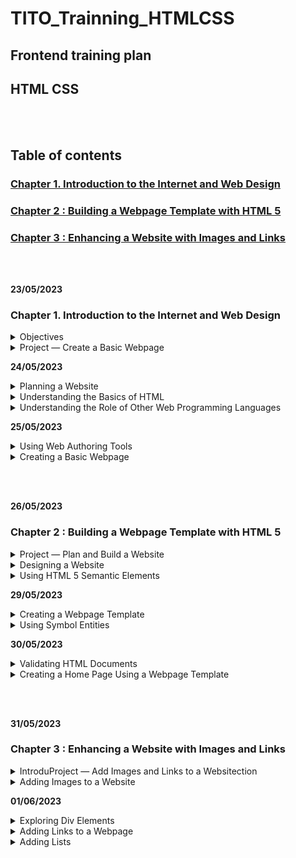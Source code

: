 # TITO_Trainning_HTMLCSS

## Frontend training plan
## HTML CSS

<br></br>
## Table of contents

### [Chapter 1. Introduction to the Internet and Web Design]()

### [Chapter 2 : Building a Webpage Template with HTML 5]()

### [Chapter 3 : Enhancing a Website with Images and Links]()

<br></br>

__23/05/2023__

### Chapter 1. Introduction to the Internet and Web Design

<details>
<summary>Objectives</summary>

- Define the Internet and associated key terms
- Recognize Internet protocols
- Discuss web browsers and identify their main features
- Describe the types and purposes of websites
- Plan a website for a target audience
- Define a wireframe and a site map
- Explain how websites use graphics,navigation tools, typography, and color
- Design for accessibility
- Design for multiplatform display
- Define Hypertext Markup Language (HTML) and HTML elements
- Recognize HTML versions and web programming languages
- Identify web authoring tools
- Download and use a web authoring tool
- Create and view a basic HTML webpage

</details>


<details>

<summary>Project — Create a Basic Webpage</summary>

<details>
<summary>Roadmap</summary>

1. __RUN__ a __text editor__ and __create__ a __blank document__.
2. __Enter html tags__ in the document.
3. __Add text__ to the webpage.
4. __Save__ the __webpage__ as an HTML document.
5. __View__ the __webpage__ in a browser.

</details>
</details>




__24/05/2023__



<details>

<summary>Planning a Website</summary>


<details>
<summary>Purpose of the Website</summary>

- Each purpose demands a different type of website and design. 

- Example : 

> 1.The purpose of a website is to serve as an online store, the website should allow easy access to product information, reviews, and e-commerce tools.

> 2.The purpose of the website is to build a company’s reputation, the website should feature articles about the company, its employees, and its products and integrate with social media sites such as Facebook.

</details>



<details>
<summary>Target Audience</summary>

- You should understand the people who will use the website

- Knowing the makeup of your target audience — including age, gender general demographic background, and level of computer literacy — helps you design a website appropriate for them.


</details>



<details>
<summary>Multiplatform Display</summary>

__How do I consistently reach the people in my target audience when they are using so many difference devices?__

>  The solution is to use responsive design, which allows you to create one website that provides an optimal viewing experience across a range of devices. The website itself responds and adapts to the size of screen on the visitor’s device. 

</details>





<details>
<summary>Wireframe</summary>

<img src="./Wireframe.png">

__What tools can I use to create a wireframe?__

>You can use one of several free tools to create a wireframe, including Pencil Project, Mockplus, and Wireframe CC. You can also use drawing tools in Microsoft Word or PowerPoint or a pen and paper.
</details>





<details>
<summary>Site Map</summary>

- Shows the structure of a website

</details>




<details>
<summary>Graphics</summary>


- Add visual appeal to a webpage and enhance the visitor’s perception of your products and services.


</details>



<details>
<summary>Navigation</summary>

- The navigation of your website should be clear and concise.
- The navigation area should be prominent and easy to use. 
- Incorporating a search box near the navigation area provides another avenue for customers to find the item they want.


</details>


<details>
<summary>Typography</summary>

- The use of effective typography, or fonts and font styles, enhances the visual appeal of a website. 
- Above all, the text must be legible or the website is useless. 
- Typography also should promote the purpose and goal of the website.

<img src="./Typography.png">

</details>



<details>
<summary>Color</summary>

- Select a limited number of coordinated colors that help promote your purpose and brand.
- The combination of colors, also called a color scheme, contributes to the appeal and legibility of the website.
- Font and background colors must provide high color contrast for readability, so use dark text on a light background or light text on a dark background. 
<img src="color.png">

</details>



<details>
<summary>Accessibility</summary>

- The mission of the W3C is “to lead the World Wide Web to its full potential by developing protocols and guidelines that ensure the long-term growth of the Web.” Information about the membership process is available at www.w3.org /consortium/membership.

</details>






<details>
<summary>Accessibility Standards for Webpage Developers</summary>

- According to the W3C, the goal of the web is to be accessible to all people, including those with a disability that limits their ability to perform computer tasks. 
- Anyone who wants to use the web must have content that incorporates the principles as follows:

+ __Perceivable:__ Information and user interface components must be presentable to users in ways they can perceive. Users must be able to perceive the information being presented. (It cannot be invisible to any of their senses.)Operable: User interface components and navigation must be operable. Users must be able to operate the interface. (The interface cannot require interaction that a user cannot perform.)


+ __Understandable:__ Information and the operation of the user interface must be understandable. Users must be able to understand the information as well as the operation of the user interface. (The content or operation cannot be beyond their understanding.)

+ __Robust:__ Content must be robust enough that it can be interpreted reliably by a wide variety of user agents, including assistivetechnologies. Users must be able to access the content as technologies advance. (As technologies and user agents evolve, the content should remain accessible.)


</details>


<details>
<summary>Planning Checklist</summary>

<img src="Planning Checklist.png">
</details>


</details>



<details>
<summary>Understanding the Basics of HTML</summary>


<details>
<summary>HTML Elements and Attributes</summary>


<img src="HTML Elements and Attributes.png">

- What does the hr in <hr> mean?

> Prior to HTML 5, the hr meant horizontal rule or reference. It is now called a thematic break and is used to distinguish between various topics on a single webpage.

<img src="1-22.png">
<img src="1-23.png">

</details>


<details>
<summary>Technologies Related to HTML</summary>

- XML — The W3C introduced XML (Extensible Markup Language) in 1998 to exchange and transport data. It does not replace HTML, but rather, can work with HTML by transporting web data obtained through an HTML webpage.
- XHTML — XHTML (Extensible Hypertext Markup Language) is a rewritten version of HTML using XML and was developed in 2000. Its syntax rules are more strict than HTML. It was created to work with XML-based user agents.


</details>


</details>

<details>
<summary>Understanding the Role of Other Web Programming Languages</summary>

<details>
<summary>JavaScript</summary>

- _JavaScript_ is a popular scripting language used to create interactivity within a web browser. Common uses for JavaScript include creating popup windows and alert messages, displaying the current date, and validating form data. JavaScript is a client-side scripting language, which means that the browser processes it on the client computer. JavaScript fles are typically named script with an .js fle extension. 
> JavaScript fles are referenced within an HTML fle through the use of a script element, as in <script src="script.js"></script>.  Reference to this fle is typically placed above the closing body tag. 

</details>

<details>
<summary>jQuery</summary>

- _jQuery_ is a library of JavaScript programs designed for easy integration onto a webpage. jQuery makes it easy for web developers to add JavaScript to a webpage. The JS Foundation, formerly known as the jQuery Foundation, (https://js.foundation) is a community of web developers that work together to create JavaScript ecosystem projects. Their mission is to “drive broad adoption and ongoing development of key JavaScript solutions and related technologies.” 

</details>

<details>
<summary>PHP</summary>

- PHP (Hypertext Preprocessor) is an open-source scripting language often used for common tasks such as writing to or querying a database located on a central server. PHP is a  server-side scripting language, which means that the PHP script is processed at the server. The result of the PHP script is often an HTML webpage that is sent back to the client. Pages that contain PHP scripts must have fle names that end with the fle extension .php.

</details>

<details>
<summary>ASP</summary>

- ASP (Active Server Pages) is a server-side scripting technology from Microsoft used to accomplish many of the same server-side processing tasks as PHP. Pages that contain ASP scripts must have fle names that end with the fle extension .asp.

</details>

</details>


__25/05/2023__


<details>
<summary>Using Web Authoring Tools</summary>


- Online Code Editors :

+ _Plunker_
+ _CodePen_

</details>

<details>
<summary>Creating a Basic Webpage</summary>

<img src="1-31.png">

- __Do I have to indent certain lines of HTML code?__
_Indenting lines of code is not required, but it helps improve the readability of the webpage. In Figure 1–31, Lines 4 and 5 are indented to clearly show the elements contained in the <head> and </head> tags. If the code included elements between the <body> and </body> tags, those lines could also be indented to make them easier to read. Using indents is a good web design practice._


</details>

<br></br>

__26/05/2023__

### Chapter 2 : Building a Webpage Template with HTML 5

<details>
<summary>Project — Plan and Build a Website</summary>

<details>
<summary>Roadmap</summary>

1. Create website folders to organize files.
2. Create a template.
3. Enter html 5 semantic elements in the document.
4. Add comments and content to the document.
5. Validate the document.
6. Create and view the home page


</details>


</details>







<details>
<summary>Designing a Website</summary>

- Forward Fitness Club Website Plan:
1. _Purpose of the Website_ : To promote fitness services and gain new clients. The Forward Fitness Club mission: to facilitate a healthy lifestyle and help our clients meet their fitness and nutrition goals.

2. _Target Audience_ : Forward Fitness Club customers are adults between the ages of 18 and 50 within the local community.

3. _Multiplatform Display_ : Forward Fitness Club recognizes the growth in smartphone and tablet usage and wants a single website that provides an optimal viewing experience regardless of whether visitors are using a desktop laptop, tablet, or smartphone.

4. _Wireframe and Site Map_ : The initial website will consist of five webpages arranged in a hierarchal structure with links to the home page on every page. Each webpage will include a header area, navigation area, main content area, and footer area.

5. _Graphics_ : Forward Fitness Club wants to display its fitness equipment and logo to help with local branding. Photos of the facility, members, and staff will increase visual appeal.

6. _Color_ : Forward Fitness Club wants to use black and white as the primary colors for a clean, sophisticated look.

7. _Typography_ : To make the content easy to read, the website will use a serif font style for paragraphs, 
lists, and other body content, while providing contrast by using a sans serif font style for 
navigation links and headings.

8. _Accessibility_ : Standard accessibility attributes, such as alternative text for graphics, will be used to address accessibility



<details>
<summary>Site Map</summary>

- _Home page_: Introduces the fitness center and its mission statement

- _About Us page_: Showcases the facility’s equipment and services
- _Classes page_: Includes a schedule of available group training and fitness classes
- _Nutrition page_: Provides nutrition tips and simple meal plans
- _Contact Us page_: Provides a phone number, email address, physical address, and form for potential clients to request additional information about the fitness center’s services

<img src="./img/chapter2/Site Map.png">

</details>

<details>
<summary>Wireframe</summary>


<img src="./img/chapter2/wireframe.png">

__- What is the difference between a site map and a wireframe?__
>A site map lists all the webpages in a website that a user can access. It clearly identifies the number of pages in the website and shows how each page is linked to other pages. You can create a site map as an outline in a word processing document or as an image using flowcharting or graphics software. 
>In contrast, a wireframe shows the visual layout of the webpage to indicate where elements should appear such as the logo, search box, navigation bar, main content, and footer. You typically use graphics software to create a wireframe.

</details>

<details>
<summary>File Management</summary>

fitness -> main website folder     
├───css     |
├───images  |  -> website subfolders
├───media   |
└───scripts |

</details>

</details>

<details>
<summary>Using HTML 5 Semantic Elements</summary>

-  Indicates the header information on the webpage. Header content typically consists of a business name or logo and is commonly positioned immediately after the opening <body> tag.

```
<header>…</header>
```

<details>
<summary>Header Element</summary>

The header element structurally defines the header area of a webpage. 
The header element starts with a <header> tag and ends with a </header> 
tag. Content placed between these tags appears on the webpage as part of the 
header element. Web designers often place a business name or logo within 
the header element.

</details>

- Indicates the start and end of a navigation area within the webpage. The nav element contains hyperlinks to other 
webpages within a website and is commonly positioned immediately after the closing </header> tag.

```
<nav>…</nav>
```

<details>
<summary>Nav Element</summary>

The nav element structurally defines the navigation area of a webpage. The 
nav element starts with a <nav> tag and ends with a </nav> tag. The nav element 
usually includes links to other pages within the website.

</details>

-  Indicates the start and end of the main content area of a webpage. Contains the primary content of the webpage. Only one main element can appear on a page.

```
<main>…</main>
```

<details>
<summary>Main Element</summary>

The main element structurally defines the main content area of a webpage. 
The main element starts with a <main> tag and ends with a </main> tag. Each page 
can have only one main element because its content should be unique to each page. 
At the time this book was written, all current major browsers supported the main 
element, with the exception of Internet Explorer 11 and earlier versions. While 
Internet Explorer 11 will display content within the main element, it does not fully 
support the element. For example, Internet Explorer 11 might not correctly display 
formatting applied to the main element.

</details>

-  Indicates the start and end of the footer area of a webpage. Contains the footer content of the webpage.

```
<footer>…</footer>
```

<details>
<summary>Footer Element</summary>

The footer element structurally defines the bottom, or footer area, of a 
webpage. The footer element starts with a <footer> tag and ends with a </footer> tag. 
Common content found within a webpage footer includes copyright information, 
contact information, social media links, and policy links.

</details>

-  Indicates the start and end of a section area of a webpage. Contains a specific grouping of content on the webpage.

```
<section>…</section>
```

-  Indicates the start and end of an article area of a webpage. Contains content such as forum or blog posts.

```
<article>…</article>
```

-  Indicates the start and end of an aside area of a webpage. Contains information about nearby content and is typically 
displayed as a sidebar.

```
<aside>…</aside>
```

</details>

__29/05/2023__

<details>
<summary>Creating a Webpage Template</summary>

1. To Create a Webpage Template Document
2. To Add HTML 5 Semantic Elements to a Webpage Template
3. To Add a Title to a Webpage Template


<details>
<summary>Comments</summary>

```
<!-- Place your comment here -->
```

```
<!-- Student Name
 File Name
 Date
-->
```

- To Add Comments to a Webpage Template

> __Break Point__: If you want to take a break, this is a good place to do so. You can exit the text editor now. To resume at a later time, run your text editor, open the file called template.html, and continue following the steps from this location forward

</details>


<details>
<summary>Heading Elements</summary>

- __What is the difference between a head element, a header element, and a heading element, and how do I know when to use them?__
> Recall from Chapter 1 that the head element is a required element for an HTML webpage and belongs near the top of the page. A head element is defined by <head> and </head> tags and contains information about the webpage, such as the webpage title and defined character set, not website content. A header element is a set of HTML 5 tags (<header> and </header>) that define the header area of a webpage and generally come after the starting <body> tag. Header elements contain webpage content, such as a business name or logo. A heading element, h1, h2, h3, h4, h5, or h6, defines headings within a webpage and is generally placed above other webpage content. Heading elements also contain webpage content. A heading element can appear in a header element, a main element, or other HTML elements. A heading level 1 element is defined by <h1> and </h1> tags.

</details>

<details>
<summary>Webpage Content</summary>

- To Add Content to the Header Section

<img src="./img/chapter2/Webpage.png">

> Place the insertion point after the beginning <header> tag and press the enter key to insert a new Line 12.
> On Line 12, press the tab key and then type <h1>Forward Fitness Club</h1> to add the business name to the webpage template

</details>

</details>

<details>
<summary>Using Symbol Entities</summary>

- Common Symbol Entities

<img src="./img/chapter2/table.png">

- __What is the purpose of the UTF-8 character set?__
> Computers can read many types of character sets. The Unicode Consortium developed Unicode Transformation Format (UTF)-8 to create a standard character set. The UTF-8 has been widely accepted and is the preferred character set for several types of web programming languages, such as HTML, JavaScript, and XML.

1. To Add Text and Nonbreaking Spaces to the Nav Section
2. To Add Content and a Symbol to the Footer Section

</details>

__30/05/2023__

<details>
<summary>Validating HTML Documents</summary>

<details>
<summary>To Validate the Webpage Template</summary>


#### Before you use the webpage template to create the necessary webpages for the fitness website, run the template through the W3C validator to check the document for errors.

- __Why?__

>  If the document has any errors, validating gives you a chance to identify and correct them before using the template to create a webpage.

<details>
<summary>The following steps validate an HTML document</summary>

_1_

1. Open your browser and type https://validator.w3.org/ in the address bar to display the W3C Markup Validation Service page.
2. Tap or click the Validate by File Upload tab to display the Validate by File Upload information.
3. Tap or click the Choose File button to display the Open dialog box.
4. Navigate to your fitness folder to find the template.html file.

- I do not see a Choose File button, but I do have a Browse button. Should I select the Browse button instead? 
> Yes. The button names and other options may vary slightly depending on your browser.

_2_

1. Tap or click the template.html document to select it.
2. Tap or click the Open button to upload the selected file to the W3C validator.
3. Tap or click the Check button to send the document through the validator and display the validation results page

- My results show errors. How do I correct them?
> Scroll down the page to display the errors section. Review the errors listed below the validation output. Any line number that contains an error is shown in this section.


</details>

</details>

<details>
<summary>To Validate an HTML Document with Errors</summary>

<details>
<summary> The following steps insert an error in the template document and then validate the document with the W3C validator.</summary>

_1_

- Return to the template document in your text editor and delete html on Line 1 to remove “html” from the DOCTYPE declaration.
- Save your changes and then return to the W3C Markup Validation Service page in your browser to display the W3C validator.
- If necessary, tap or click the Validate by File Upload tab to display the Validate by File Upload information.
- Tap or click the Choose File button to display the Open dialog box.
- Navigate to the fitness folder,select the template.html file, and then tap or click the Open button to upload the file.
- Tap or click the Check button to run the template file through the validator.
- Scroll down to display the error messages 

_2_

- Scroll down to display the validation errors.
- Review the errors and note the line numbers of the errors in the document

_3_

- Return to your text editor and type html after the <!DOCTYPE declaration on Line 1 to correct the error.
- Save your changes and validate the document again to confirm it does not contain any errors.

</details>

</details>

</details>

<details>
<summary>Creating a Home Page Using a Webpage Template</summary>



<details>
<summary>To Create a Home Page Using a Webpage Template and Add Content</summary>

#### 1

- Tap or click File on the menu bar and then tap or click Save As to display the Save As dialog box.
- In the File name text box, type index to name the file.
- Tap or click the Save button to save the index file in the fitness folder.
- Place your insertion point after the beginning <main> tag and press the enter key twice to insert two new lines, in this case,Lines 26 and 27.
- 	On Line 27, press the tab key and then type <p>Welcome to Forward Fitness Club. Our mission is to help our clients meet their fitness and nutrition goals. </p> to add paragraph tags and content to the page

<img src="./img/chapter2/Home Page.png">

#### 2

- Press the enter key two times to insert two new lines and then type <p>If you have struggled with getting healthy and need the motivation and  resources to make a healthy lifestyle change, contact us today. Our facility includes state-of-the-art equipment, convenient group training classes, and nutrition tips and information to keep you healthy.</p> on Line 29 to add a second paragraph to the page.
- Press the enter key two times to insert two new lines and then type <p>We provide a FREE one-week membership so you can experience the benefits of our equipment and facility. This one-week trial gives you complete access to our equipment, training classes, and nutrition 
planning. Contact us today to start your free trial!</p> on Line 31 to add a third paragraph to the page


<img src="./img/chapter2/Figure 2–31.png">

#### 3

- Press the enter key to insert a new blank line above the ending </main> tag.
- Check the spelling of your document and save your changes.

</details>


<details>
<summary>To Display a Home Page in the Default Browser</summary>

#### 1

- Run File Explorer and navigate to the fitness folder to display the index	.html page.
- Double-tap or double-click the index.html file to display the page in the default browser on your computer


#### 2

- If spelling errors appear in the page, run the spelling checker or edit the text in your HTML text editor and then save your changes.
- Refresh the browser by tapping or clicking the Refresh button on the address bar.
- Close the browser.
- Exit the HTML text editor.

</details>

</details>



<br></br>

__31/05/2023__

### Chapter 3 : Enhancing a Website with Images and Links


<details>
<summary>IntroduProject — Add Images and Links to a Websitection</summary>

- Roadmap

1. Add images to a template and to webpages.
2. Add div elements to a template and to webpages.
3. Add hyperlinks to a template and to webpages.
4. Add lists to a webpage.
5. Embed a map on a webpage.
6. View the website in a browser and test the webpage links.
7. Validate the new pages.



</details>


<details>
<summary>Adding Images to a Website</summary>

1. Image File Formats : 

```
- GIF : 
+ Pros : Small file size; supports transparency and animation
+ Cons : Limited to 256 colors
+ Use for : Line drawings and animations
```

```
- PNG :
+ Pros : Small file size; supports transparency and more than a million colors
+ Cons : Does not support animation
+ Use for : Images that are not digital photos
```

```
- JPG :
+ Pros :  Supports more than a million colors
+ Cons : Larger file size
+ Use for : Digital photos
```

```
- SVG :
+ Pros : Flexible; scalable; no files needed because graphics are created with code
+ Cons : Not supported by older browsers and not all modern browsers support all SVG features
+ Use for : Shapes, lines, text, and gradients
```

2. Image Dimensions and File Size

3. Image File Names

4. Image Tag and Its Attributes 

- src : Identifies the file name of the image to display

- alt : Specifies alternate text to display when an image is being loaded Especially useful for screen readers, which translate information on a computer screen into audio output Should briefly describe the purpose of the image in 125 characters or less

- height : Defines the height of the image in pixels, which improves loading time

- width : Defines the width of the image in pixels, which improves loading time

<details>
<summary>To Copy Files into the Images Folder</summary>

#### 1

- If necessary, insert the drive containing the Data Files into an available port.
- Use File Explorer (Windows) or Finder (Mac) to navigate to the storage location of the Data Files.
- Double-tap or double-click the chapter03 folder, double-tap or double-click the chapter folder, and then double-tap or double-click the images folder to open the images folder and display the image files.
- Tap or click the first file in the list, such as the forward-fitness-logo.png file, hold down the shift key, and then tap or click the last file in the list, such as the personal-trainer.jpg file, to select the images needed for the site

#### 2

- Press and hold or right-click the selected files, tap or click Copy on the shortcut menu, and then navigate to the images folder in your fitness folder to prepare to copy the files to your images folder.
- Press and hold or right-click a blank area in the open window, and then tap or click Paste on to copy the files into the images folder.
- Verify that the folder now contains four images


</details>


_To Add an Image to a Website Template_

_To Add an Image to the Home Page_

</details>

__01/06/2023__
<details>
<summary>Exploring Div Elements</summary>

- Div Element :  div elements within the main element to further divide the primary content area into separate sections, such as the introduction, a long quotation, a list of “See Also” links, and a conclusion.
- Div Attributes : The purpose of the new div element is to contain all of the other webpage 
elements, including header, nav, main, and footer.

<img src="./img/chapter3/div.png">

- __Why is “container” the value of the id attribute?__

> Because this div element will contain all of the webpage elements, it is commonly referred to as the container or the wrapper because it contains or wraps around all of the webpage elements, similar to how a fence wraps around a physical piece of property to contain things on the property.

1. To Add Div Elements to a Website Template

2. To Add a Div Element to the Home Page

- __Break Point:__ If you want to take a break, this is a good place to do so. You can exit the text editor now. To resume at a later 
time, run your text editor, open the file called index.html, and continue following the steps from this location forward.

</details>

<details>
<summary>Adding Links to a Webpage</summary>

- Anchor Element
- Relative Links
- Absolute Links
- Bookmarks
- Image Links
- Email Links
- Telephone Links

1. To Add Relative Links in a Website Template
2. To Add an Email Link in a Website Template
3. To Add Relative Links in the Home Page
4. To Add an Email Link in the Home Page

</details>

<details>
<summary>Adding Lists</summary>

-  To mark an unordered list, insert the ```<ul>``` tag at the start of the list and the ```</ul>``` tag at the end of the list. Mark each item in an unordered list with a set of list item tags (```<li>``` and ```</li>```).

```html
<ul>
<li>First item</li>
<li>Second item</li>
</ul>
```
=> unordered list

-  To mark an ordered list, insert the ```<ol>``` and ```</ol>``` tags at the start and end of the list. As with unordered lists, you mark each item in an ordered list with a set of ```<li>``` and ```</li>``` tags.

```html
<ol>
<li>First item</li>
<li>Second item</li>
</ol>
```
=> ordered list

<img src="./img/chapter3/list.png">

- Define a description list between a pair of ```<dl>``` and ```</dl>``` tags. Mark each term within a pair of ```<dt>``` and ```</dt>``` tags. Mark each description or definition between a pair of ```<dd>``` and ```</dd>``` tags.

```html
<dl>
<dt>First term</dt>
<dd>First definition</dd>
<dt>Second term</dt>
<dd>Second definition – part 1</dd>
<dd>Second definition – part 2</dd>
</dl>
```
=> description list

1. To Create the About Us Webpage and Add Content
2. To Add Unordered Lists to the About Us Webpage
3. To Add a Description List and Absolute Link to the About Us Webpage
4. To Save the About Us Webpage and View It in a Browser
5. To Create the Contact Us Webpage and Add a Heading and Links



<details>
<summary>Embedding a Map</summary>

1. To Embed a Map within a Webpage
2. To Preview a Website in a Browser and Test Page Links
3. To Validate the About Us and Contact Us Pages



</details>

</details>